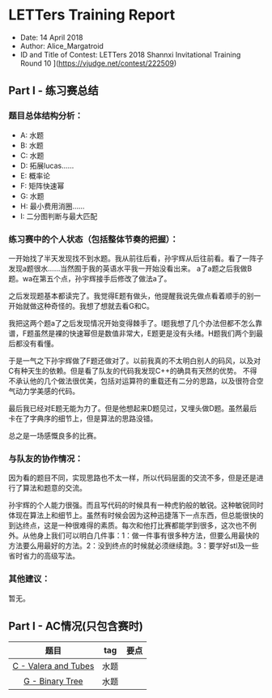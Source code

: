 
# LETTers Training Report

- Date: 14 April 2018
- Author: Alice_Margatroid
- ID and Title of Contest: LETTers 2018 Shannxi Invitational Training Round 10
](https://vjudge.net/contest/222509)

## Part I - 练习赛总结

### 题目总体结构分析：

- A: 水题
- B: 水题
- C: 水题
- D: 拓展lucas……
- E: 概率论
- F: 矩阵快速幂
- G: 水题
- H: 最小费用消圈……
- I: 二分图判断与最大匹配
### 练习赛中的个人状态（包括整体节奏的把握）：

一开始找了半天发现找不到水题。我从前往后看，孙宇辉从后往前看。看了一阵子发现a题很水……当然囿于我的英语水平我一开始没看出来。
a了a题之后我做B题。wa在第五个点，孙宇辉接手后修改了做法a了。

之后发现题基本都读完了。我觉得E题有做头，他提醒我说先做点看着顺手的别一开始就做这种奇怪的。我想了想就去看G和C。

我把这两个题a了之后发现情况开始变得棘手了。I题我想了几个办法但都不怎么靠谱，F题虽然是裸的快速幂但是数值非常大，E题更是没有头绪。H题我们两个到最后都没有看懂。

于是一气之下孙宇辉做了F题还做对了。以前我真的不太明白别人的码风，以及对C有种天生的依赖。但是看了队友的代码我发现C++的确具有天然的优势。
不得不承认他的几个做法很优美，包括对运算符的重载还有二分的思路，以及很符合空气动力学美感的代码。

最后我已经对E题无能为力了。但是他想起来D题见过，又埋头做D题。虽然最后卡在了字典序的细节上，但是算法的思路没错。

总之是一场感慨良多的比赛。

### 与队友的协作情况：

因为看的题目不同，实现思路也不太一样，所以代码层面的交流不多，但是还是进行了算法和题意的交流。

孙宇辉的个人能力很强。而且写代码的时候具有一种虎豹般的敏锐。这种敏锐同时体现在算法上和细节上。虽然有时候会因为这种迅捷落下一点东西，但总能很快的到达终点，这是一种很难得的素质。每次和他打比赛都能学到很多，这次也不例外。从他身上我们可以明白几件事：1：做一件事有很多种方法，但要么用最快的方法要么用最好的方法。2：没到终点的时候就必须继续跑。3：要学好stl及一些省时省力的高级写法。

### 其他建议：

暂无。

## Part I - AC情况(只包含赛时)

|题目| tag | 要点 | 
| :-: | :-: | :-: | 
| [C - Valera and Tubes ](https://vjudge.net/contest/222750#problem/C) | 水题 |  | 
| [G - Binary Tree ](https://vjudge.net/contest/222750#problem/G) | 水题 |  | 
